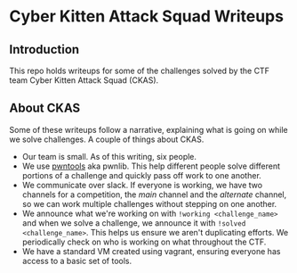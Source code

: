 # Cyber Kitten Attack Squad Writeups

## Introduction

This repo holds writeups for some of the challenges solved by the CTF team Cyber Kitten Attack Squad (CKAS).

## About CKAS

Some of these writeups follow a narrative, explaining what is going on while we solve challenges. A couple of things about CKAS.

* Our team is small. As of this writing, six people.
* We use [pwntools](http://pwntools.readthedocs.io/en/2.2/) aka pwnlib. This help different people solve different portions of a challenge and quickly pass off work to one another.
* We communicate over slack. If everyone is working, we have two channels for a competition, the *main* channel and the *alternate* channel, so we can work multiple challenges without stepping on one another.
* We announce what we're working on with `!working <challenge_name>` and when we solve a challenge, we announce it with `!solved <challenge_name>`. This helps us ensure we aren't duplicating efforts. We periodically check on who is working on what throughout the CTF.
* We have a standard VM created using vagrant, ensuring everyone has access to a basic set of tools.

